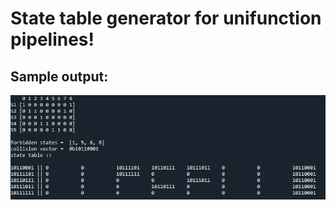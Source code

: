 # State table generator for unifunction pipelines!

## Sample output:
<img src="sample1.png" width="1000">
